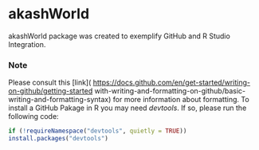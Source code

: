 # akashWorld 
akashWorld package was created to exemplify GitHub and R Studio Integration. 
### Note 
Please consult this [link]( https://docs.github.com/en/get-started/writing-on-github/getting-started
with-writing-and-formatting-on-github/basic-writing-and-formatting-syntax) for more information 
about formatting. 
To install a GitHub Pakage in R you may need *devtools*. If so, please run the following code: 
```R 
if (!requireNamespace("devtools", quietly = TRUE)) 
install.packages("devtools") 
``` 

